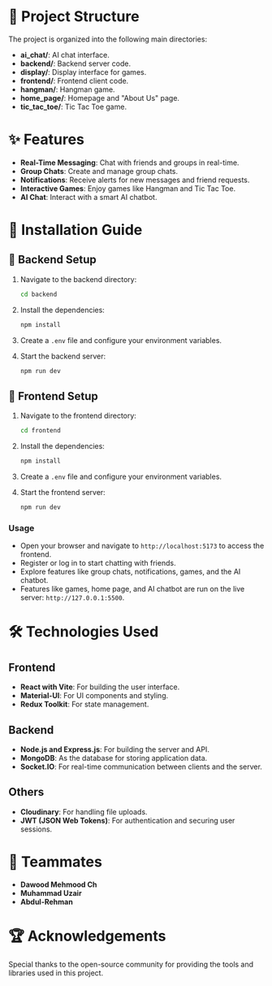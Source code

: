 # 📁 Project Structure

The project is organized into the following main directories:

- **ai_chat/**: AI chat interface.
- **backend/**: Backend server code.
- **display/**: Display interface for games.
- **frontend/**: Frontend client code.
- **hangman/**: Hangman game.
- **home_page/**: Homepage and "About Us" page.
- **tic_tac_toe/**: Tic Tac Toe game.

# ✨ Features

- **Real-Time Messaging**: Chat with friends and groups in real-time.
- **Group Chats**: Create and manage group chats.
- **Notifications**: Receive alerts for new messages and friend requests.
- **Interactive Games**: Enjoy games like Hangman and Tic Tac Toe.
- **AI Chat**: Interact with a smart AI chatbot.

# 🚀 Installation Guide

## 🔧 Backend Setup

1. Navigate to the backend directory:
   ```bash
   cd backend
   ```

2. Install the dependencies:
   ```bash
   npm install
   ```

3. Create a `.env` file and configure your environment variables.

4. Start the backend server:
   ```bash
   npm run dev
   ```

## 🔧 Frontend Setup

1. Navigate to the frontend directory:
   ```bash
   cd frontend
   ```

2. Install the dependencies:
   ```bash
   npm install
   ```

3. Create a `.env` file and configure your environment variables.

4. Start the frontend server:
   ```bash
   npm run dev
   ```

### Usage

- Open your browser and navigate to `http://localhost:5173` to access the frontend.
- Register or log in to start chatting with friends.
- Explore features like group chats, notifications, games, and the AI chatbot.
- Features like games, home page, and AI chatbot are run on the live server: `http://127.0.0.1:5500`.

# 🛠️ Technologies Used

## Frontend

- **React with Vite**: For building the user interface.
- **Material-UI**: For UI components and styling.
- **Redux Toolkit**: For state management.

## Backend

- **Node.js and Express.js**: For building the server and API.
- **MongoDB**: As the database for storing application data.
- **Socket.IO**: For real-time communication between clients and the server.

## Others

- **Cloudinary**: For handling file uploads.
- **JWT (JSON Web Tokens)**: For authentication and securing user sessions.

# 👥 Teammates

- **Dawood Mehmood Ch**
- **Muhammad Uzair**
- **Abdul-Rehman**

# 🏆 Acknowledgements

Special thanks to the open-source community for providing the tools and libraries used in this project.
